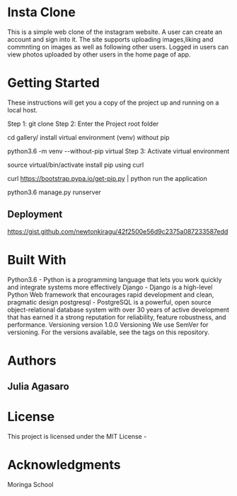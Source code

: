 # Insta Clone
This is a simple web clone of the instagram website. A user can create an account and sign into it. The site supports uploading images,liking and commnting on images as well as following other users. Logged in users can view photos uploaded by other users in the home page of app.

# Getting Started
These instructions will get you a copy of the project up and running on a local host.

Step 1: git clone Step 2: Enter the Project root folder

cd gallery/ install virtual environment (venv) without pip

python3.6 -m venv --without-pip virtual Step 3: Activate virtual environment

source virtual/bin/activate install pip using curl

curl https://bootstrap.pypa.io/get-pip.py | python run the application

python3.6 manage.py runserver

## Deployment
  https://gist.github.com/newtonkiragu/42f2500e56d9c2375a087233587edd

# Built With
Python3.6 - Python is a programming language that lets you work quickly and integrate systems more effectively Django - Django is a high-level Python Web framework that encourages rapid development and clean, pragmatic design postgresql - PostgreSQL is a powerful, open source object-relational database system with over 30 years of active development that has earned it a strong reputation for reliability, feature robustness, and performance. Versioning version 1.0.0
Versioning
We use SemVer for versioning. For the versions available, see the tags on this repository.

# Authors
## Julia Agasaro

# License
This project is licensed under the MIT License -

# Acknowledgments
Moringa School
